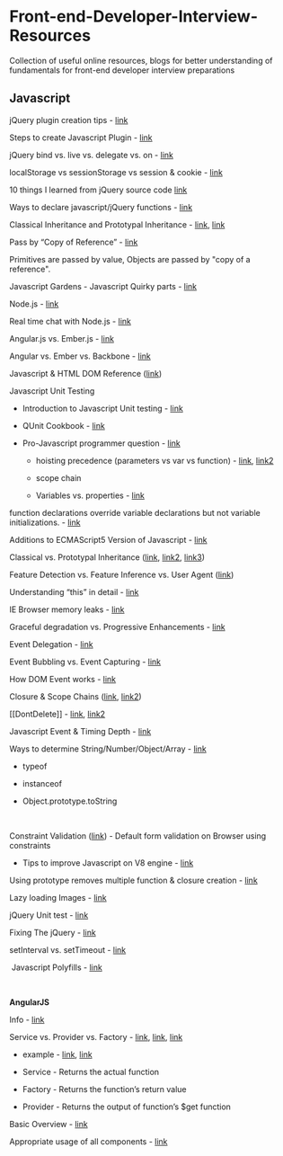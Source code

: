 # Front-end-Developer-Interview-Resources
Collection of useful online resources, blogs for better understanding of fundamentals for front-end developer interview preparations

<h2>Javascript</h2>

jQuery plugin creation tips - <a href="https://learn.jquery.com/plugins/basic-plugin-creation/">link</a>

Steps to create Javascript Plugin - <a href="https://scotch.io/tutorials/building-your-own-javascript-modal-plugin">link</a>

jQuery bind vs. live vs. delegate vs. on - <a href="http://www.elijahmanor.com/differences-between-jquery-bind-vs-live-vs-delegate-vs-on/">link</a>

localStorage vs sessionStorage vs session & cookie - <a href="http://stackoverflow.com/questions/19867599/what-is-the-difference-between-localstorage-sessionstorage-session-and-cookie">link</a>

<p>10 things I learned from jQuery source code <a href="http://www.paulirish.com/2010/10-things-i-learned-from-the-jquery-source/"><span>link</span></a></p>

<p>Ways to declare javascript/jQuery functions - <a href="http://www.sitepoint.com/5-ways-declare-functions-jquery/"><span>link</span></a></p>

<p>Classical Inheritance and Prototypal Inheritance - <a href="http://www.crockford.com/javascript/inheritance.html"><span>link</span></a><span>, </span><a href="http://stackoverflow.com/questions/183702/access-parents-parent-from-javascript-object"><span>link</span></a></p>
<p>Pass by &ldquo;Copy of Reference&rdquo; - <a href="http://stackoverflow.com/questions/13104494/does-javascript-pass-by-reference"><span>link</span></a></p>
<p>Primitives are passed by value, Objects are passed by "copy of a reference".</p>
<p>Javascript Gardens - Javascript Quirky parts - <a href="http://bonsaiden.github.io/JavaScript-Garden/"><span>link</span></a></p>
<p>Node.js - <a href="http://www.toptal.com/nodejs/why-the-hell-would-i-use-node-js">link</a></p>

<p dir="ltr">Real time chat with Node.js - <a href="http://code.tutsplus.com/tutorials/real-time-chat-with-nodejs-socket-io-and-expressjs--net-31708">link</a></p>
<p dir="ltr">Angular.js vs. Ember.js - <a href="http://www.quora.com/Client-side-MVC/Is-Angular-js-or-Ember-js-the-better-choice-for-JavaScript-frameworks">link</a></p>
<p dir="ltr">Angular vs. Ember vs. Backbone - <a href="https://www.airpair.com/js/javascript-framework-comparison">link</a></p>
<p dir="ltr">Javascript &amp; HTML DOM Reference (<a href="http://www.w3schools.com/jsref/default.asp">link</a>)</p>
<p dir="ltr">Javascript Unit Testing</p>
<ul>
<li dir="ltr">
<p dir="ltr">Introduction to Javascript Unit testing - <a href="http://www.smashingmagazine.com/2012/06/27/introduction-to-javascript-unit-testing/">link</a></p>
</li>
<li dir="ltr">
<p dir="ltr">QUnit Cookbook - <a href="http://qunitjs.com/cookbook/">link</a></p>
</li>
</ul>
<ul>
<li dir="ltr">
<p dir="ltr">Pro-Javascript programmer question - <a href="http://stackoverflow.com/questions/2492123/pro-javascript-programmer-interview-questions-with-answers">link</a></p>
</li>
<ul>
<li dir="ltr">
<p dir="ltr">hoisting precedence (parameters vs var vs function) - <a href="https://javascriptweblog.wordpress.com/2010/07/06/function-declarations-vs-function-expressions/">link</a>, <a href="http://www.adequatelygood.com/JavaScript-Scoping-and-Hoisting.html">link2</a></p>
</li>
<li dir="ltr">
<p dir="ltr">scope chain</p>
</li>
<li dir="ltr">
<p dir="ltr">Variables vs. properties - <a href="https://javascriptweblog.wordpress.com/2010/08/09/variables-vs-properties-in-javascript/">link</a></p>
</li>
</ul>
</ul>
<p dir="ltr">function declarations override variable declarations but not variable initializations. - <a href="http://www.nczonline.net/blog/2010/01/26/answering-baranovskiys-javascript-quiz/">link</a></p>
<p dir="ltr">Additions to ECMAScript5 Version of Javascript - <a href="http://speakingjs.com/es5/ch25.html">link</a></p>
<p dir="ltr">Classical vs. Prototypal Inheritance (<a href="http://stackoverflow.com/questions/19633762/classical-inheritance-vs-protoypal-inheritance-in-javascript">link</a>, <a href="http://stackoverflow.com/questions/2800964/benefits-of-prototypal-inheritance-over-classical">link2</a>, <a href="http://aaditmshah.github.io/why-prototypal-inheritance-matters/#constructors_vs_prototypes">link3</a>)</p>
<p dir="ltr">Feature Detection vs. Feature Inference vs. User Agent (<a href="http://stackoverflow.com/questions/20104930/whats-the-difference-between-feature-detection-feature-inference-and-using-th">link</a>)</p>
<p dir="ltr">Understanding &ldquo;this&rdquo; in detail - <a href="http://stackoverflow.com/questions/2148451/help-this-is-confusing-me-in-javascript">link</a></p>
<p dir="ltr">IE Browser memory leaks - <a href="http://javascript.info/tutorial/memory-leaks">link</a></p>
<p dir="ltr">Graceful degradation vs. Progressive Enhancements - <a href="http://www.w3.org/wiki/Graceful_degradation_versus_progressive_enhancement">link</a></p>
<p dir="ltr">Event Delegation - <a href="http://davidwalsh.name/event-delegate">link</a></p>
<p dir="ltr">Event Bubbling vs. Event Capturing - <a href="http://stackoverflow.com/questions/4616694/what-is-event-bubbling-and-capturing">link</a></p>
<p dir="ltr">How DOM Event works - <a href="http://blog.bitovi.com/a-crash-course-in-how-dom-events-work/">link</a></p>
<p dir="ltr">Closure &amp; Scope Chains (<a href="http://stackoverflow.com/questions/1484143/scope-chain-in-javascript">link</a>, <a href="http://codelife.cybtamin.com/javascript-scope-chain-example/">link2</a>)</p>
<p dir="ltr">[[DontDelete]] - <a href="https://javascriptweblog.wordpress.com/2010/08/09/variables-vs-properties-in-javascript/">link</a>, <a href="http://perfectionkills.com/understanding-delete/">link2</a></p>
<p dir="ltr">Javascript Event &amp; Timing Depth - <a href="http://javascript.info/tutorial/events-and-timing-depth">link</a></p>
<p dir="ltr">Ways to determine String/Number/Object/Array - <a href="http://blog.niftysnippets.org/2010/09/say-what.html">link</a></p>
<ul>
<li dir="ltr">
<p dir="ltr">typeof</p>
</li>
<li dir="ltr">
<p dir="ltr">instanceof</p>
</li>
<li dir="ltr">
<p dir="ltr">Object.prototype.toString</p>
</li>
</ul>
<p>&nbsp;</p>
<p dir="ltr">Constraint Validation (<a href="https://developer.mozilla.org/en-US/docs/Web/Guide/HTML/HTML5/Constraint_validation">link</a>) - Default form validation on Browser using constraints</p>
<ul>
<li dir="ltr">
<p dir="ltr">Tips to improve Javascript on V8 engine - <a href="http://www.html5rocks.com/en/tutorials/speed/v8/">link</a></p>
</li>
</ul>
<p>Using prototype removes multiple function &amp; closure creation - <a href="https://developers.google.com/speed/articles/optimizing-javascript">link</a></p>
<p dir="ltr">Lazy loading Images - <a href="https://css-tricks.com/snippets/javascript/lazy-loading-images/">link</a></p>
<p dir="ltr">jQuery Unit test - <a href="https://gist.github.com/rmurphey/846908">link</a></p>
<p dir="ltr">Fixing The jQuery - <a href="http://fixingthesejquery.com/#slide61">link</a></p>
<p dir="ltr">setInterval vs. setTimeout - <a href="http://stackoverflow.com/questions/729921/settimeout-or-setinterval">link</a></p>
<p>&nbsp;Javascript Polyfills - <a href="https://github.com/inexorabletash/polyfill">link</a></p>
<p>&nbsp;</p>

<p dir="ltr"><strong>AngularJS</strong></p>
<p dir="ltr"><span>Info - </span><a href="http://www.w3schools.com/angular/angular_examples.asp"><span>link</span></a></p>
<p dir="ltr"><span>Service vs. Provider vs. Factory - </span><a href="http://stackoverflow.com/questions/15666048/service-vs-provider-vs-factory"><span>link</span></a><span>, </span><a href="http://stackoverflow.com/questions/13762228/confused-about-service-vs-factory/13763886#13763886"><span>link</span></a><span>, </span><a href="http://tylermcginnis.com/angularjs-factory-vs-service-vs-provider/"><span>link</span></a></p>
<ul>
<li dir="ltr">
<p dir="ltr"><span>example - </span><a href="http://jsbin.com/ohamub/1/edit?html,js,output"><span>link</span></a><span>, </span><a href="http://jsfiddle.net/pkozlowski_opensource/PxdSP/14/"><span>link</span></a></p>
</li>
<li dir="ltr">
<p dir="ltr"><span>Service - Returns the actual function</span></p>
</li>
<li dir="ltr">
<p dir="ltr"><span>Factory - Returns the function&rsquo;s return value</span></p>
</li>
<li dir="ltr">
<p dir="ltr"><span>Provider - Returns the output of function&rsquo;s $get function</span></p>
</li>
</ul>
<p dir="ltr"><span>Basic Overview - </span><a href="http://www.slideshare.net/sbegaudeau/angular-js-101-everything-you-need-to-know-to-get-started?related=1"><span>link</span></a></p>
<p dir="ltr"><span>Appropriate usage of all components - </span><span><a href="http://demisx.github.io/angularjs/2014/09/14/angular-what-goes-where.html">link</a></span></p>
<p>&nbsp;</p>
